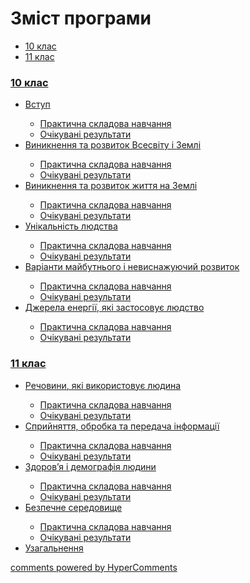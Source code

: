 <div id="hypercomments_widget" class="js-hypercomments-widget invisible"></div>

# Зміст програми


<div>
  <!-- Nav tabs -->
  <ul class="nav nav-tabs" role="tablist">
    <li role="presentation" class="active"><a href="#home" aria-controls="home" role="tab" data-toggle="tab">10 клас</a></li>
    <li role="presentation"><a href="#menu1" aria-controls="menu1" role="tab" data-toggle="tab">11 клас</a></li>
  </ul>
  <!-- Tab panes -->
  <div class="tab-content">
    <div role="tabpanel" class="tab-pane active" id="home"><h3><a href="http://nature-v3.ed-era.com/1/10_klas.html">10 клас</a></h3>
<ul type="disc">
<li><a href="http://nature-v3.ed-era.com/1/1/vstup.html">Вступ</a></li>
    <ul>
        <li><a href="http://nature-v3.ed-era.com/1/1/praktycna_skladova_navchannya.html">Практична складова навчання</a></li>
        <li><a href="http://nature-v3.ed-era.com/1/1/ochikuvani_rezultaty.html">Очікувані результати</a></li>
    </ul>
<li><a href="http://nature-v3.ed-era.com/1/2/vynyknennya_ta_rozvytok_vsesvitu.html">Виникнення та розвиток Всесвіту і Землі</a></li>
    <ul>
        <li><a href="http://nature-v3.ed-era.com/1/2/praktycna_skladova_navchannya.html">Практична складова навчання</a></li>
        <li><a href="http://nature-v3.ed-era.com/1/2/ochikuvani_rezultaty.html">Очікувані результати</a></li>
    </ul>
<li><a href="http://nature-v3.ed-era.com/1/3/vynyknennya_zhyttya.html">Виникнення та розвиток життя на Землі</a></li>
    <ul>
        <li><a href="http://nature-v3.ed-era.com/1/3/praktycna_skladova_navchannya.html">Практична складова навчання</a></li>
        <li><a href="http://nature-v3.ed-era.com/1/3/ochikuvani_rezultaty.html">Очікувані результати</a></li>
    </ul>
<li><a href="http://nature-v3.ed-era.com/1/4/unikalnist_lyudstva.html">Унікальність людства</a></li>
    <ul>
        <li><a href="http://nature-v3.ed-era.com/1/4/praktycna_skladova_navchannya.html">Практична складова навчання</a></li>
        <li><a href="http://nature-v3.ed-era.com/1/4/ochikuvani_rezultaty.html">Очікувані результати</a></li>
    </ul>
<li><a href="http://nature-v3.ed-era.com/1/5/varianty_maybutnoho.html">Варіанти майбутнього і невиснажуючий розвиток</a></li>
    <ul>
        <li><a href="http://nature-v3.ed-era.com/1/5/praktycna_skladova_navchannya.html">Практична складова навчання</a></li>
        <li><a href="http://nature-v3.ed-era.com/1/5/ochikuvani_rezultaty.html">Очікувані результати</a></li>
    </ul>
<li><a href="http://nature-v3.ed-era.com/1/6/dzherela_energii.html">Джерела енергії, які застосовує людство</a></li>
    <ul>
        <li><a href="http://nature-v3.ed-era.com/1/6/praktycna_skladova_navchannya.html">Практична складова навчання</a></li>
        <li><a href="http://nature-v3.ed-era.com/1/6/ochikuvani_rezultaty.html">Очікувані результати</a></li>
    </ul>

</ul>
</div>
<div role="tabpanel" class="tab-pane" id="menu1"><h3><a href="http://nature-v3.ed-era.com/2/11_klas.html">11 клас</a></h3>
<ul type="disc">
<li><a href="http://nature-v3.ed-era.com/2/1/rechovyny.html">Речовини, які використовує людина</a></li>
    <ul>
        <li><a href="http://nature-v3.ed-era.com/2/1/praktycna_skladova_navchannya.html">Практична складова навчання</a></li>
        <li><a href="http://nature-v3.ed-era.com/2/1/ochikuvani_rezultaty.html">Очікувані результати</a></li>
    </ul>
<li><a href="http://nature-v3.ed-era.com/2/2/spryynyattya_informacii.html">Сприйняття, обробка та передача інформації</a></li>
    <ul>
        <li><a href="http://nature-v3.ed-era.com/2/2/praktycna_skladova_navchannya.html">Практична складова навчання</a></li>
        <li><a href="http://nature-v3.ed-era.com/2/2/ochikuvani_rezultaty.html">Очікувані результати</a></li>
    </ul>
<li><a href="http://nature-v3.ed-era.com/2/3/zdorovya_i_demografya.html">Здоров’я і демографія людини</a></li>
    <ul>
        <li><a href="http://nature-v3.ed-era.com/2/3/praktycna_skladova_navchannya.html">Практична складова навчання</a></li>
        <li><a href="http://nature-v3.ed-era.com/2/3/ochikuvani_rezultaty.html">Очікувані результати</a></li>
    </ul>
<li><a href="http://nature-v3.ed-era.com/2/4/bezpechne_seredovyshe.html">Безпечне середовище</a></li>
    <ul>
        <li><a href="http://nature-v3.ed-era.com/2/4/praktycna_skladova_navchannya.html">Практична складова навчання</a></li>
        <li><a href="http://nature-v3.ed-era.com/2/4/ochikuvani_rezultaty.html">Очікувані результати</a></li>
    </ul>
<li><a href="http://nature-v3.ed-era.com/2/uzagalnennya.html">Узагальнення</a></li>
</ul>
</div>
</div>
</div>

<div class="js-hypercomments-container">
<a href="http://hypercomments.com" class="hc-link" title="comments widget">comments powered by HyperComments</a>
</div>